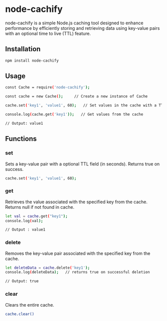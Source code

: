 # node-cachify

node-cachify is a simple Node.js caching tool designed to enhance performance by efficiently storing and retrieving data using key-value pairs with an optional time to live (TTL) feature.

## Installation

```bash
npm install node-cachify
```

## Usage

```bash
const Cache = require('node-cachify');

const cache = new Cache();     // Create a new instance of Cache

cache.set('key1', 'value1', 60);   // Set values in the cache with a TTL of 60 seconds

console.log(cache.get('key1'));   // Get values from the cache

// Output: value1
```

## Functions

### set

Sets a key-value pair with a optional TTL field (in seconds). Returns true on success.

```bash
cache.set('key1', 'value1', 60);
```

### get

Retrieves the value associated with the specified key from the cache. Returns null if not found in cache.

```bash
let val = cache.get("key1");
console.log(val);

// Output : value1
```

### delete

Removes the key-value pair associated with the specified key from the cache.

```bash
let deleteData = cache.delete('key1');
console.log(deleteData);   // returns true on successful deletion

// Output: true
```

### clear

Clears the entire cache.

```bash
cache.clear()
```
